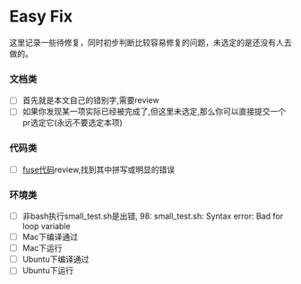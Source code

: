 # Easy Fix
这里记录一些待修复，同时初步判断比较容易修复的问题，未选定的是还没有人去做的。

### 文档类
- [ ] 首先就是本文自己的错别字,需要review
- [ ] 如果你发现某一项实际已经被完成了,但这里未选定,那么你可以直接提交一个pr选定它(永远不要选定本项)

### 代码类
- [ ] [fuse代码](../../master/fuse/bfs_mount.cc)review,找到其中拼写或明显的错误

### 环境类
- [ ] 非bash执行small_test.sh是出错, 98: small_test.sh: Syntax error: Bad for loop variable
- [ ] Mac下编译通过
- [ ] Mac下运行
- [ ] Ubuntu下编译通过
- [ ] Ubuntu下运行
